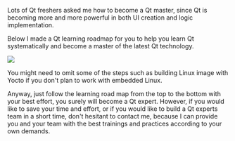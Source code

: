 Lots of Qt freshers asked me how to become a Qt master, since Qt is becoming more and more powerful in both UI creation and logic implementation.

Below I made a Qt learning roadmap for you to help you learn Qt systematically and become a master of the latest Qt technology.

![](../public/blog/posts/QtMasterRoadmap.png)

You might need to omit some of the steps such as building Linux image with Yocto if you don't plan to work with embedded Linux.

Anyway, just follow the learning road map from the top to the bottom with your best effort, you surely will become a Qt expert.
However, if you would like to save your time and effort, or if you would like to build a Qt experts team in a short time, don't hesitant to contact me, because I can provide you and your team with the best trainings and practices according to your own demands.
